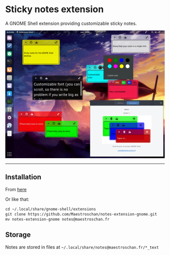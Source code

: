 # Sticky notes extension
A GNOME Shell extension providing customizable sticky notes.

![](./screenshot-14-02-2k18.png)

----

## Installation

From [here](https://extensions.gnome.org/extension/1357/notes/)

Or like that:

```
cd ~/.local/share/gnome-shell/extensions
git clone https://github.com/Maestroschan/notes-extension-gnome.git
mv notes-extension-gnome notes@maestroschan.fr
```

## Storage

Notes are stored in files at `~/.local/share/notes@maestroschan.fr/*_text`
